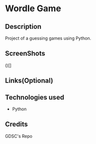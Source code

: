 # Wordle Game

## Description
Project of a guessing games using Python.

## ScreenShots
()[]

## Links(Optional)

## Technologies used
- Python

## Credits
GDSC's Repo
